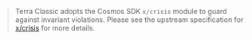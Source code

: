 > Terra Classic adopts the Cosmos SDK `x/crisis` module to guard against invariant violations. Please see the upstream specification for [x/crisis](https://docs.cosmos.network/main/modules/crisis/) for more details.
